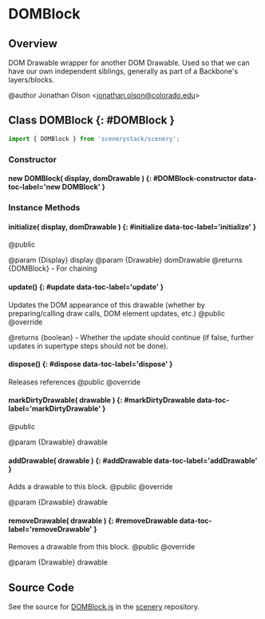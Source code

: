 # DOMBlock

## Overview

DOM Drawable wrapper for another DOM Drawable. Used so that we can have our own independent siblings, generally as part
of a Backbone's layers/blocks.

@author Jonathan Olson &lt;jonathan.olson@colorado.edu&gt;

## Class DOMBlock {: #DOMBlock }


```js
import { DOMBlock } from 'scenerystack/scenery';
```
### Constructor

#### new DOMBlock( display, domDrawable ) {: #DOMBlock-constructor data-toc-label='new DOMBlock' }

### Instance Methods

#### initialize( display, domDrawable ) {: #initialize data-toc-label='initialize' }

@public

@param {Display} display
@param {Drawable} domDrawable
@returns {DOMBlock} - For chaining

#### update() {: #update data-toc-label='update' }

Updates the DOM appearance of this drawable (whether by preparing/calling draw calls, DOM element updates, etc.)
@public
@override

@returns {boolean} - Whether the update should continue (if false, further updates in supertype steps should not
                     be done).

#### dispose() {: #dispose data-toc-label='dispose' }

Releases references
@public
@override

#### markDirtyDrawable( drawable ) {: #markDirtyDrawable data-toc-label='markDirtyDrawable' }

@public

@param {Drawable} drawable

#### addDrawable( drawable ) {: #addDrawable data-toc-label='addDrawable' }

Adds a drawable to this block.
@public
@override

@param {Drawable} drawable

#### removeDrawable( drawable ) {: #removeDrawable data-toc-label='removeDrawable' }

Removes a drawable from this block.
@public
@override

@param {Drawable} drawable



## Source Code

See the source for [DOMBlock.js](https://github.com/phetsims/scenery/blob/main/js/display/DOMBlock.js) in the [scenery](https://github.com/phetsims/scenery) repository.
